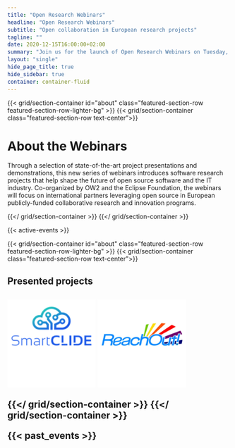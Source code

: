 ```yaml
---
title: "Open Research Webinars"
headline: "Open Research Webinars"
subtitle: "Open collaboration in European research projects"
tagline: ""
date: 2020-12-15T16:00:00+02:00
summary: "Join us for the launch of Open Research Webinars on Tuesday, December 15, 2020 at 16:00"
layout: "single"
hide_page_title: true
hide_sidebar: true
container: container-fluid
---
```


{{< grid/section-container id="about" class="featured-section-row featured-section-row-lighter-bg" >}}
{{< grid/section-container class="featured-section-row text-center">}}
<h1>About the Webinars</h1>
Through a selection of state-of-the-art project presentations and demonstrations, this new series of webinars introduces software research projects that help shape the future of open source software and the IT industry. Co-organized by OW2 and the Eclipse Foundation, the webinars will focus on international partners leveraging open source in European publicly-funded collaborative research and innovation programs.

{{</ grid/section-container >}}
{{</ grid/section-container >}}

{{< active-events >}}


{{< grid/section-container id="about" class="featured-section-row featured-section-row-lighter-bg" >}}
{{< grid/section-container class="featured-section-row text-center">}}
<h2>Presented projects<h2>
<a href="2020/december"><img src="2020/december/images/smartclide-squared-aligned.png" width="200" alt="SmartCLIDE"></a>
<a href="2020/december"><img src="2020/december/images/reachout-squared-aligned.png" width="200" alt="ReachOut!"></a>
<!-- <a href="2021/march"><img src="2021/march/images/decoder-squared-aligned.png" width="200" alt="DECODER"></a>
<a href="2021/march"><img src="2021/march/images/basyx-squared-aligned.png" width="200" alt="BaSyx"></a> -->

{{</ grid/section-container >}}
{{</ grid/section-container >}}

{{< past_events >}}
